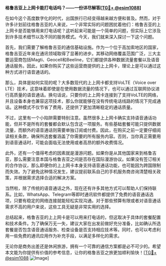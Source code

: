 **格鲁吉亚上上网卡能打电话吗？——一份详尽解答[[TG💪+ @esim1088](https://t.me/s/esim1088)]**

在如今这个高度数字化的时代，出国旅行已经变得越来越方便和普及。然而，对于许多计划前往格鲁吉亚的人来说，一个非常实际的问题困扰着他们：格鲁吉亚的上上网卡是否能够用来打电话呢？这听起来可能是一个简单的问题，但实际上它涉及到许多技术细节以及不同的服务模式。今天，我们就来深入探讨一下这个问题。

首先，我们需要了解格鲁吉亚的通信基础设施。作为一个位于高加索地区的国家，格鲁吉亚近年来在通讯领域取得了显著的进步。其移动网络覆盖范围广泛，三大主要运营商包括Magti、Geocell和Beeline，它们都提供各种数据流量套餐以及语音通话服务。因此，如果你购买了这些运营商提供的上上网卡，理论上是可以通过这种方式进行语音通话的。

那么，具体是如何实现的呢？大多数现代的上上网卡都支持VoLTE（Voice over LTE）技术，这意味着即使是在使用数据流量的情况下，也可以通过互联网协议进行高质量的语音通话。换句话说，只要你的上上网卡连接到了支持VoLTE的网络，并且设备本身也兼容这项技术，那么你就能够在没有传统电话线路的情况下完成通话。这种模式不仅节省了费用，还提供了更加清晰稳定的通话质量。

不过，这里有一个小陷阱需要特别注意。虽然很多上上网卡确实支持语音通话功能，但并不是所有的套餐都会默认包含这一项服务。有些基础套餐可能只提供数据流量，而额外的语音通话则需要单独订阅或付费。因此，在购买之前一定要仔细阅读相关条款，确保所选套餐涵盖了你需要的所有服务内容。否则，当你真正需要用到语音通话时，可能会面临无法使用或者高昂的额外收费情况。

此外，还有一个值得考虑的因素就是漫游问题。如果你是从其他国家来到格鲁吉亚，那么需要注意本国与格鲁吉亚之间是否存在国际漫游协议。如果没有签订相关的合作协议，那么即便你的上上网卡本身支持语音通话功能，也可能因为跨国限制而失效。为了避免这种情况发生，建议提前联系自己的手机服务商咨询清楚相关政策，并根据需求选择合适的解决方案。

当然啦，除了传统的语音通话之外，现在还有许多其他方式可以帮助人们保持联系。比如，WhatsApp、Telegram等即时通讯软件都提供了免费的语音通话选项，只要有稳定的网络连接就能轻松实现沟通。对于那些预算有限或者对语音通话需求不高的用户来说，这些工具无疑是非常实用的选择。

总结起来，格鲁吉亚的上上网卡是可以用来打电话的，但这取决于具体的套餐配置和技术条件。为了确保万无一失，建议大家在出发前做好充分准备，比如确认所选套餐是否包含语音通话服务、检查设备是否支持相应技术等。同时，也可以考虑利用一些免费的通讯应用作为补充手段，以满足多样化的需求。

无论你是商务出差还是休闲旅游，拥有一个可靠的通信方案都是必不可少的。希望本文能为你提供有价值的参考信息，让你的格鲁吉亚之旅更加顺利愉快！[[TG💪+ @esim1088](https://t.me/s/esim1088) ![Image](https://i.postimg.cc/4NQfJmqS/Snipaste-2025-05-13-00-14-12.png)]
